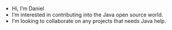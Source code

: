 - Hi, I’m Daniel
- I’m interested in contributing into the Java open source world.
- I’m looking to collaborate on any projects that needs Java help.


<!---
ddiehl/ddiehl is a ✨ special ✨ repository because its `README.md` (this file) appears on your GitHub profile.
You can click the Preview link to take a look at your changes.
--->
